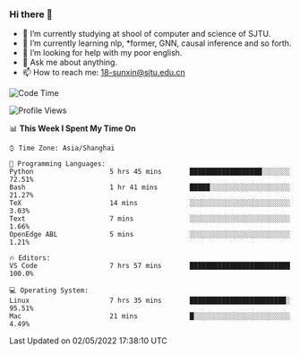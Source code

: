 ### Hi there 👋

<!--
**sunxin000/sunxin000** is a ✨ _special_ ✨ repository because its `README.md` (this file) appears on your GitHub profile.

Here are some ideas to get you started:

- 🔭 I’m currently working on ...
- 🌱 I’m currently learning ...
- 👯 I’m looking to collaborate on ...
- 🤔 I’m looking for help with ...
- 💬 Ask me about ...
- 📫 How to reach me: ...
- 😄 Pronouns: ...
- ⚡ Fun fact: ...
-->
- 🏫 I’m currently studying at shool of computer and science of SJTU.
- 🌱 I’m currently learning nlp, \*former, GNN, causal inference and so forth.
- 🤔 I’m looking for help with my poor english.
- 💬 Ask me about anything.
- 📫 How to reach me: 18-sunxin@sjtu.edu.cn
<!--START_SECTION:waka-->
![Code Time](http://img.shields.io/badge/Code%20Time-183%20hrs%2018%20mins-blue)

![Profile Views](http://img.shields.io/badge/Profile%20Views-8-blue)

📊 **This Week I Spent My Time On** 

```text
⌚︎ Time Zone: Asia/Shanghai

💬 Programming Languages: 
Python                   5 hrs 45 mins       ██████████████████░░░░░░░   72.51% 
Bash                     1 hr 41 mins        █████░░░░░░░░░░░░░░░░░░░░   21.27% 
TeX                      14 mins             ░░░░░░░░░░░░░░░░░░░░░░░░░   3.03% 
Text                     7 mins              ░░░░░░░░░░░░░░░░░░░░░░░░░   1.66% 
OpenEdge ABL             5 mins              ░░░░░░░░░░░░░░░░░░░░░░░░░   1.21%

🔥 Editors: 
VS Code                  7 hrs 57 mins       █████████████████████████   100.0%

💻 Operating System: 
Linux                    7 hrs 35 mins       ████████████████████████░   95.51% 
Mac                      21 mins             █░░░░░░░░░░░░░░░░░░░░░░░░   4.49%

```


 Last Updated on 02/05/2022 17:38:10 UTC
<!--END_SECTION:waka-->

